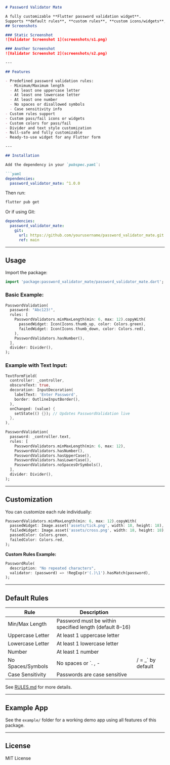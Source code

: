 
````markdown
# Password Validator Mate

A fully customizable **Flutter password validation widget**.  
Supports **default rules**, **custom rules**, **custom icons/widgets**, colors, and flexible validations.
## Screenshots

### Static Screenshot
![Validator Screenshot 1](screenshots/s1.png)

### Another Screenshot
![Validator Screenshot 2](screenshots/s2.png)

---

## Features

- Predefined password validation rules:
  - Minimum/Maximum length
  - At least one uppercase letter
  - At least one lowercase letter
  - At least one number
  - No spaces or disallowed symbols
  - Case sensitivity info
- Custom rules support
- Custom pass/fail icons or widgets
- Custom colors for pass/fail
- Divider and text style customization
- Null-safe and fully customizable
- Ready-to-use widget for any Flutter form

---

## Installation

Add the dependency in your `pubspec.yaml`:

```yaml
dependencies:
  password_validator_mate: ^1.0.0
````

Then run:

```bash
flutter pub get
```

Or if using Git:

```yaml
dependencies:
  password_validator_mate:
    git:
      url: https://github.com/yourusername/password_validator_mate.git
      ref: main
```

---

## Usage

Import the package:

```dart
import 'package:password_validator_mate/password_validator_mate.dart';
```

### Basic Example:

```dart
PasswordValidation(
  password: "Abc123!",
  rules: [
    PasswordValidators.minMaxLength(min: 6, max: 12).copyWith(
      passedWidget: Icon(Icons.thumb_up, color: Colors.green),
      failedWidget: Icon(Icons.thumb_down, color: Colors.red),
    ),
    PasswordValidators.hasNumber(),
  ],
  divider: Divider(),
);
```

### Example with Text Input:

```dart
TextFormField(
  controller: _controller,
  obscureText: true,
  decoration: InputDecoration(
    labelText: 'Enter Password',
    border: OutlineInputBorder(),
  ),
  onChanged: (value) {
    setState(() {}); // Updates PasswordValidation live
  },
),

PasswordValidation(
  password: _controller.text,
  rules: [
    PasswordValidators.minMaxLength(min: 6, max: 12),
    PasswordValidators.hasNumber(),
    PasswordValidators.hasUpperCase(),
    PasswordValidators.hasLowerCase(),
    PasswordValidators.noSpacesOrSymbols(),
  ],
  divider: Divider(),
);
```

---

## Customization

You can customize each rule individually:

```dart
PasswordValidators.minMaxLength(min: 6, max: 12).copyWith(
  passedWidget: Image.asset('assets/tick.png', width: 18, height: 18),
  failedWidget: Image.asset('assets/cross.png', width: 18, height: 18),
  passedColor: Colors.green,
  failedColor: Colors.red,
);
```

**Custom Rules Example:**

```dart
PasswordRule(
  description: "No repeated characters",
  validator: (password) => !RegExp(r'(.)\1').hasMatch(password),
);
```

---

## Default Rules

| Rule              | Description                                             |                     |
| ----------------- | ------------------------------------------------------- | ------------------- |
| Min/Max Length    | Password must be within specified length (default 8–16) |                     |
| Uppercase Letter  | At least 1 uppercase letter                             |                     |
| Lowercase Letter  | At least 1 lowercase letter                             |                     |
| Number            | At least 1 number                                       |                     |
| No Spaces/Symbols | No spaces or \`. , -                                    | / = \_\` by default |
| Case Sensitivity  | Passwords are case sensitive                            |                     |

See [RULES.md](RULES.md) for more details.

---

## Example App

See the `example/` folder for a working demo app using all features of this package.

---

## License

MIT License

